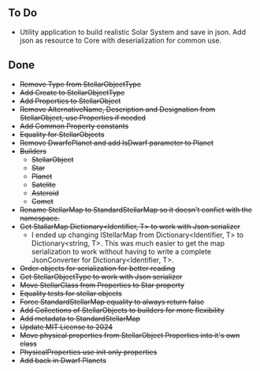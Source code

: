 ## To Do
* Utility application to build realistic Solar System and save in json. Add json as resource to Core with deserialization for common use.


## Done
* ~~Remove Type from StellarObjectType~~
* ~~Add Create to StellarObjectType~~
* ~~Add Properties to StellarObject~~
* ~~Remove AlternativeName, Description and Designation from StellarObject, use Properties if needed~~
* ~~Add Common Property constants~~
* ~~Equality for StellarObjects~~
* ~~Remove DwarfePlanet and add IsDwarf parameter to Planet~~
* ~~Builders~~
	* ~~StellarObject~~
	* ~~Star~~
	* ~~Planet~~
	* ~~Satelite~~
	* ~~Asteroid~~
	* ~~Comet~~
* ~~Rename StellarMap to StandardStellarMap so it doesn't confict with the namespace.~~
* ~~Get StallarMap Dictionary<Identifier, T> to work with Json serializer~~
	* I ended up changing IStellarMap from Dictionary<Identifier, T> to Dictionary<string, T>. This was much easier to get the map serialization to work without having to write a complete JsonConverter for Dictionary<Identifier, T>.
* ~~Order objects for serialization for better reading~~
* ~~Get StellarObjectType to work with Json serializer~~
* ~~Move StellarClass from Properties to Star property~~
* ~~Equality tests for stellar objects~~
* ~~Force StandardStellarMap equality to always return false~~
* ~~Add Collections of StellarObjects to builders for more flexibility~~
* ~~Add metadata to StandardStellarMap~~
* ~~Update MIT License to 2024~~
* ~~Move physical properties from StellarObject Properties into it's own class~~
* ~~PhysicalProperties use init only properties~~
* ~~Add back in Dwarf Planets~~